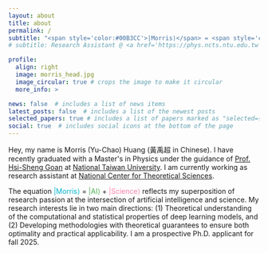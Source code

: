```yaml
---
layout: about
title: about
permalink: /
subtitle: "<span style='color:#00B3CC'>|Morris⟩</span> = <span style='color:#4CAF50'>|AI⟩</span> + <span style='color:#FF80AB'>|Science⟩</span>"
# subtitle: Research Assistant @ <a href='https://phys.ncts.ntu.edu.tw'>National Center for Theoretical Sciences</a>

profile:
  align: right
  image: morris_head.jpg
  image_circular: true # crops the image to make it circular
  more_info: >

news: false  # includes a list of news items
latest_posts: false  # includes a list of the newest posts
selected_papers: true # includes a list of papers marked as "selected={true}"
social: true  # includes social icons at the bottom of the page
---
```

Hey, my name is Morris (Yu-Chao) Huang (黃禹超 in Chinese). I have recently graduated with a Master's in Physics under the guidance of <a href='https://www.phys.ntu.edu.tw/enphysics/goan.html'>Prof. Hsi-Sheng Goan</a> at <a href='https://www.ntu.edu.tw/english/'>National Taiwan University</a>. I am currently working as research assistant at <a href='https://phys.ncts.ntu.edu.tw'>National Center for Theoretical Sciences</a>. 

The equation <span style='color:#00B3CC'>|Morris⟩</span> = <span style="color:#4CAF50">|AI⟩</span> + <span style="color:#FF80AB">|Science⟩</span> reflects my superposition of research passion at the intersection of artificial intelligence and science. My research interests lie in two main directions: (1) Theoretical understanding of the computational and statistical properties of deep learning models,
and (2) Developing methodologies with theoretical guarantees to ensure both optimality and practical applicability.
I am a prospective Ph.D. applicant for fall 2025.